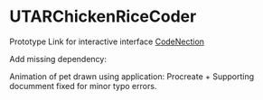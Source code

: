 # UTARChickenRiceCoder
Prototype Link for interactive interface
[CodeNection](https://www.canva.com/design/DAGyGMTr8DY/eFn3NQ55WFHNpk2xLLsALw/view?mode=prototype#untitled-page-1)

Add missing dependency:

Animation of pet drawn using application: Procreate +
Supporting documment fixed for minor typo errors.
